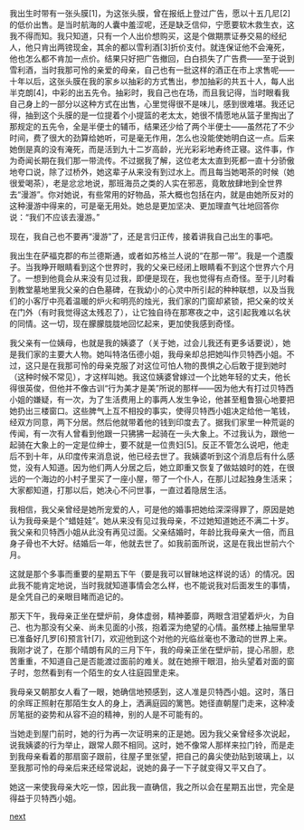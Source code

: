 
我出生时带有一张头膜[1]，为这张头膜，曾在报纸上登过广告，愿以十五几尼[2]的低价出售。是当时航海的人囊中羞涩呢，还是缺乏信仰，宁愿要软木救生衣，这我不得而知。我只知道，只有一个人出价想购买，这是个做期票证券交易的经纪人，他只肯出两镑现金，其余的都以雪利酒[3]折价支付。就连保证他不会淹死，他也怎么都不肯加一点价。结果只好把广告撤回，白白损失了广告费——至于说到雪利酒，当时我那可怜的亲爱的母亲，自己也有一批这样的酒正在市上求售呢——十年以后，这张头膜在我的家乡以抽彩的方式售出，参加抽彩的共五十人，每人出半克朗[4]，中彩的出五先令。抽彩时，我自己也在场，而且我记得，当时眼看我自己身上的一部分以这种方式在出售，心里觉得很不是味儿，感到很难堪。我还记得，抽到这个头膜的是一位提着个小提篮的老太太，她很不情愿地从篮子里掏出了那规定的五先令，全是半便士的辅币，结果还少给了两个半便士——虽然花了不少时间，费了很大的劲算给她听，可是毫无作用，怎么也没能使她明白这一点。后来她倒是真的没有淹死，而是活到九十二岁高龄，光光彩彩地寿终正寝。这件事，作为奇闻长期在我们那一带流传。不过据我了解，这位老太太直到死都一直十分骄傲地夸口说，除了过桥外，她这辈子从来没有到过水上。而且每当她喝茶的时候（她很爱喝茶），老是忿忿地说，那班海员之类的人实在邪恶，竟敢放肆地到全世界去“漫游”。你对她说，有些常用的好物品，茶大概也包括在内，就是由她所反对的这种漫游中得来的，可是毫无用处。她总是更加坚决、更加理直气壮地回答你说：“我们不应该去漫游。”

现在，我自己也不要再“漫游”了，还是言归正传，接着讲我自己出生的事吧。

我出生在萨福克郡的布兰德斯通，或者如苏格兰人说的“在那一带”。我是一个遗腹子。当我睁开眼睛看到这个世界时，我的父亲已经闭上眼睛看不到这个世界六个月了。一想到他竟会从来没有见过我，即便是现在，我也觉得有点奇怪。至于儿时看到教堂墓地里我父亲的白色墓碑，在我幼小的心灵中所引起的种种联想，以及当我们的小客厅中亮着温暖的炉火和明亮的烛光，我们家的门窗却紧锁，把父亲的坟关在门外（有时我觉得这太残忍了），让它独自待在那寒夜之中，这引起我难以名状的同情。这一切，现在朦朦胧胧地回忆起来，更加使我感到奇怪。

我父亲有一位姨母，也就是我的姨婆了（关于她，过会儿我还有更多话要说），她是我们家的主要大人物。她叫特洛伍德小姐，我母亲却总把她叫作贝特西小姐。不过，这只是在我那可怜的母亲克服了对这位可怕人物的畏惧之心后敢于提到她时（这种时候不常见），才这样叫她。我这位姨婆曾嫁过一个比她年轻的丈夫，他长得很英俊，但他并不像古训“行为美才是美”所说的那样——因为他大有打过贝特西小姐的嫌疑，有一次，为了生活费用上的事两人发生争论，他甚至粗鲁狠心地要把她扔出三楼窗口。这些脾气上互不相投的事实，使得贝特西小姐决定给他一笔钱，经双方同意，两下分居。然后他就带着他的钱到印度去了。据我们家里一种荒诞的传闻，有一次有人曾看到他跟一只狒狒一起骑在一头大象上。不过我认为，跟他一起骑在大象上的一定是位绅士，要不就是一位贵妇[5]。反正不管怎么说吧，他走后不到十年，从印度传来消息说，他已经去世了。我姨婆听到这个消息后有什么感觉，没有人知道。因为他们两人分居之后，她立即重又恢复了做姑娘时的姓，在很远的一个海边的小村子里买了一座小屋，带了一个仆人，在那儿过起独身生活来；大家都知道，打那以后，她决心不问世事，一直过着隐居生活。

我相信，我父亲曾经是她所宠爱的人，可是他的婚事把她给深深得罪了，原因是她认为我母亲是个“蜡娃娃”。她从来没有见过我母亲，不过她知道她还不满二十岁。我父亲和贝特西小姐从此没有再见过面。父亲结婚时，年龄比我母亲大一倍，而且身子骨也不大好。结婚后一年，他就去世了。如我前面所说，这是在我出世前六个月。

这就是那个多事而重要的星期五下午（要是我可以冒昧地这样说的话）的情况。因此我不能肯定地说，当时我就知道事情会怎么样，也不能说我对后面发生的事情，是全凭自己的亲眼目睹而追记的。

那天下午，我母亲正坐在壁炉前，身体虚弱，精神萎靡，两眼含泪望着炉火，为自己、也为那没有父亲、尚未见面的小孩，抱着深为绝望的心情。虽然楼上抽屉里早已准备好几罗[6]预言针[7]，欢迎他到这个对他的光临丝毫也不激动的世界上来。我刚才说了，在那个晴朗有风的三月下午，我的母亲正坐在壁炉前，提心吊胆，悲苦重重，不知道自己是否能渡过面前的难关。就在她擦干眼泪，抬头望着对面的窗子时，忽然看到有一个陌生的女人往庭园里走来。

我母亲又朝那女人看了一眼，她确信地预感到，这人准是贝特西小姐。这时，落日的余晖正照射在那陌生女人的身上，洒满庭园的篱笆。她径直朝屋门走来，这种凌厉笔挺的姿势和从容不迫的精神，别的人是不可能有的。

当她走到屋门前时，她的行为再一次证明来的正是她。因为我父亲曾经多次说起，说我姨婆的行为举止，跟常人颇不相同。这时，她不像常人那样来拉门铃，而是走到我母亲看着的那扇窗子跟前，往屋子里张望，把自己的鼻尖使劲贴到玻璃上，以至我那可怜的母亲后来还经常说起，说她的鼻子一下子就变得又平又白了。

她这一来使我母亲大吃一惊，因此我一直确信，我之所以会在星期五出世，完全是得益于贝特西小姐。

[next](page12.md)